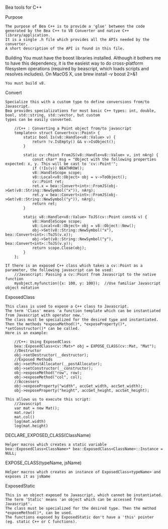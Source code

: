Bea tools for C++

Purpose

	The purpose of Bea C++ is to provide a 'glue' between the code generated by the Bea C++ to V8 Converter and native C++ library/application.
	It is a single .h file which provides all the APIs needed by the converter.
	A short description of the API is found in this file.


Building
	You must have the boost libraries installed. Although it bothers me to have this dependency, it is the easiest way to do cross-platform filesystem operations (required by beascript, which loads scripts and resolves includes).
	On MacOS X, use
		brew install -v boost 2>&1

	You must build v8.

Convert<T>

	Specialize this with a custom type to define conversions from/to Javascript.
	Bea provides specializations for most basic C++ types: int, double, bool, std::string, std::vector, but custom 
	types can be easily converted.
	
		//C++ : Converting a Point object from/to javascript
		template<> struct Convert<cv::Point> {
			static bool Is(v8::Handle<v8::Value> v) {
				return !v.IsEmpty() && v->IsObject();
			}
			
			static cv::Point FromJS(v8::Handle<v8::Value> v, int nArg) {
				const char* msg = "Object with the following properties expected: x, y. This will be cast to 'cv::Point'";
				if (!Is(v)) BEATHROW();
				v8::HandleScope scope;
				v8::Local<v8::Object> obj = v->ToObject();
				cv::Point ret;
				ret.x = bea::Convert<int>::FromJS(obj->Get(v8::String::NewSymbol("x")), nArg);
				ret.y = bea::Convert<int>::FromJS(obj->Get(v8::String::NewSymbol("y")), nArg);
				return ret;
			}
			
			static v8::Handle<v8::Value> ToJS(cv::Point const& v) {
				v8::HandleScope scope;
				v8::Local<v8::Object> obj = v8::Object::New();
				obj->Set(v8::String::NewSymbol("x"), bea::Convert<int>::ToJS(v.x));
				obj->Set(v8::String::NewSymbol("y"), bea::Convert<int>::ToJS(v.y));
				return scope.Close(obj);
			}
		};
		
	If there is an exposed C++ class which takes a cv::Point as a parameter, the following javascript can be used:
		//Javascript: Passing a cv::Point from Javascript to the native function
		myobject.myfunction({x: 100, y: 100});	//Use familiar Javascript object notation
		
	
ExposedClass<T>

	This class is used to expose a C++ class to Javascript. 
	The term 'Class' means 'a function template which can be instantiated from Javascript with operator new.'
	The class must be specialized for the desired type and instantiated. Then the methods *exposeMethod()*, *exposeProperty()*, *setConstructor()* can be called.
	Here is an example:
	
		//C++: Using ExposedClass
		bea::ExposedClass<cv::Mat>* obj = EXPOSE_CLASS(cv::Mat, "Mat");
		//Destructor
		obj->setDestructor(__destructor);
		//Exposed Methods
		obj->setPostAllocator(__postAllocator);
		obj->setConstructor(__constructor);
		obj->exposeMethod("row", row);
		obj->exposeMethod("col", col);
		//Accessors
		obj->exposeProperty("width", accGet_width, accSet_width);
		obj->exposeProperty("height", accGet_height, accSet_height);
		
	This allows us to execute this script:
		//Javascript
		var mat = new Mat();
		mat.row()
		mat.col()
		log(mat.width)
		log(mat.height)
		
DECLARE_EXPOSED_CLASS(ClassName)	

	Helper macros which creates a static variable bea::ExposedClass<ClassName>* bea::ExposedClass<ClassName>::Instance = NULL;
	
EXPOSE_CLASS(typeName, jsName)

	Helper macros which creates an instance of ExposedClass<typeName> and exposes it as jsName
	
ExposedStatic<T>

	This is an object exposed to Javascript, which cannot be instantiated. 
	The term 'Static' means 'an object which can be accessed from Javascript'.
	The class must be specialized for the desired type. Then the method *exposeMethod()*, can be used.
	The functions exposed by ExposedStatic don't have a 'this' pointer (eg. static C++ or C functions).

	

	
	